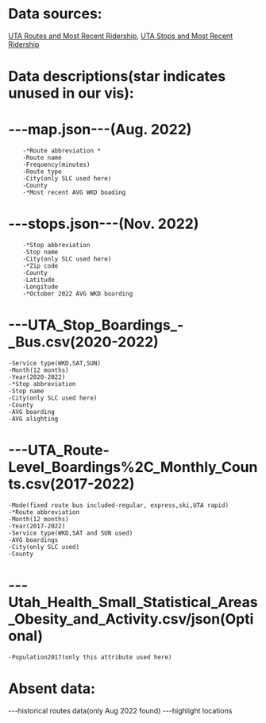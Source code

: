 Data sources:
====
[UTA Routes and Most Recent Ridership](https://data-rideuta.opendata.arcgis.com/datasets/rideuta::uta-routes-and-most-recent-ridership/about), [UTA Stops and Most Recent Ridership](https://data-rideuta.opendata.arcgis.com/datasets/rideuta::uta-stops-and-most-recent-ridership/about)

Data descriptions(star indicates unused in our vis):  
====
---map.json---(Aug. 2022)  
==
        -*Route abbreviation *   
        -Route name   
        -Frequency(minutes)  
        -Route type  
        -City(only SLC used here)  
        -County   
        -*Most recent AVG WKD boading

---stops.json---(Nov. 2022)
==
    	-*Stop abbreviation 
    	-Stop name
    	-City(only SLC used here)
    	-*Zip code 
    	-County
    	-Latitude
    	-Longitude
    	-*October 2022 AVG WKD boarding

---UTA_Stop_Boardings_-_Bus.csv(2020-2022)
==
    -Service type(WKD,SAT,SUN)
    -Month(12 months)
    -Year(2020-2022)
    -*Stop abbreviation
    -Stop name
    -City(only SLC used here)
    -County
    -AVG boarding
    -AVG alighting

---UTA_Route-Level_Boardings%2C_Monthly_Counts.csv(2017-2022)
==
    -Mode(fixed route bus included-regular, express,ski,UTA rapid)
    -*Route abbreviation
    -Month(12 months)
    -Year(2017-2022)
    -Service type(WKD,SAT and SUN used)
    -AVG boardings
    -City(only SLC used)
    -County

---Utah_Health_Small_Statistical_Areas_Obesity_and_Activity.csv/json(Optional)
==
    -Population2017(only this attribute used here)


Absent data:
==
---historical routes data(only Aug 2022 found)
---highlight locations
